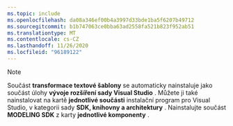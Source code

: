```yaml
---
ms.topic: include
ms.openlocfilehash: da08a346ef00b4a3997d33bde1ba5f6207b49712
ms.sourcegitcommit: b1b747063ce0bba63ad2558fa521b823f952ab51
ms.translationtype: MT
ms.contentlocale: cs-CZ
ms.lasthandoff: 11/26/2020
ms.locfileid: "96189122"
---
```

> [!NOTE]
> Součást **transformace textové šablony** se automaticky nainstaluje jako součást úlohy **vývoje rozšíření sady Visual Studio** . Můžete ji také nainstalovat na kartě **jednotlivé součásti** instalační program pro Visual Studio, v kategorii sady **SDK, knihovny a architektury** . Nainstalujte součást **MODELING SDK** z karty **jednotlivé komponenty** .
